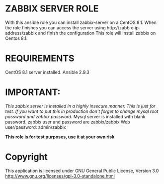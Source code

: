 # ZABBIX SERVER ROLE
With this ansible role you can install zabbix-server on a CentOS 8.1.
When the role finishes you can access the server using http://zabbix-ip-address/zabbix and finish the configuration
This role will install zabbix on Centos 8.1.

# REQUIREMENTS
CentOS 8.1 server installed.
Ansible 2.9.3

# IMPORTANT:
*This zabbix server is installed in a highly insecure manner. This is just for test. If you want to put this in production don't forget to change mysql root password and zabbix password.*
Mysql server is installed with blank password.
zabbix user and password are zabbix/zabbix
Web user/password: admin/zabbix

**This role is for test purposes, use it at your own risk**

# Copyright 
This application is licensed under GNU General Public License, Version 3.0 http://www.gnu.org/licenses/gpl-3.0-standalone.html